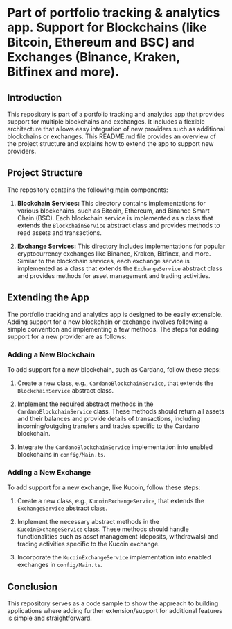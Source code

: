 # Part of portfolio tracking & analytics app. Support for Blockchains (like Bitcoin, Ethereum and BSC) and Exchanges (Binance, Kraken, Bitfinex and more).

## Introduction

This repository is part of a portfolio tracking and analytics app that provides support for multiple blockchains and exchanges. It includes a flexible architecture that allows easy integration of new providers such as additional blockchains or exchanges. This README.md file provides an overview of the project structure and explains how to extend the app to support new providers.

## Project Structure

The repository contains the following main components:

1. **Blockchain Services:** This directory contains implementations for various blockchains, such as Bitcoin, Ethereum, and Binance Smart Chain (BSC). Each blockchain service is implemented as a class that extends the `BlockchainService` abstract class and provides methods to read assets and transactions.

2. **Exchange Services:** This directory includes implementations for popular cryptocurrency exchanges like Binance, Kraken, Bitfinex, and more. Similar to the blockchain services, each exchange service is implemented as a class that extends the `ExchangeService` abstract class and provides methods for asset management and trading activities.

## Extending the App

The portfolio tracking and analytics app is designed to be easily extensible. Adding support for a new blockchain or exchange involves following a simple convention and implementing a few methods. The steps for adding support for a new provider are as follows:

### Adding a New Blockchain

To add support for a new blockchain, such as Cardano, follow these steps:

1. Create a new class, e.g., `CardanoBlockchainService`, that extends the `BlockchainService` abstract class.

2. Implement the required abstract methods in the `CardanoBlockchainService` class. These methods should return all assets and their balances and provide details of transactions, including incoming/outgoing transfers and trades specific to the Cardano blockchain.

3. Integrate the `CardanoBlockchainService` implementation into enabled blockchains in `config/Main.ts`.

### Adding a New Exchange

To add support for a new exchange, like Kucoin, follow these steps:

1. Create a new class, e.g., `KucoinExchangeService`, that extends the `ExchangeService` abstract class.

2. Implement the necessary abstract methods in the `KucoinExchangeService` class. These methods should handle functionalities such as asset management (deposits, withdrawals) and trading activities specific to the Kucoin exchange.

3. Incorporate the `KucoinExchangeService` implementation into enabled exchanges in `config/Main.ts`.

## Conclusion

This repository serves as a code sample to show the appreach to building applications where adding further extension/support for additional features is simple and straightforward.
